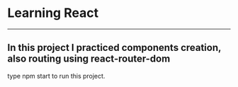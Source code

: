 # Learning React
---
In this project I practiced components creation, also routing using react-router-dom
---
type npm start to run this project.
